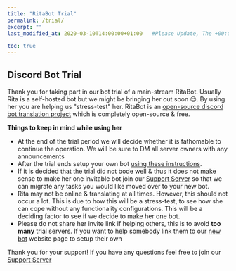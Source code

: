```yaml
---
title: "RitaBot Trial"
permalink: /trial/
excerpt: ""
last_modified_at: 2020-03-10T14:00:00+01:00   #Please Update, The +00:00 is the Time Zone difference

toc: true
---
```



## Discord Bot Trial

Thank you for taking part in our bot trial of a main-stream RitaBot. Usually Rita is a self-hosted bot but we might be bringing her out soon 😉. By using her you are helping us "stress-test" her. RitaBot is an [open-source discord bot translation project](https://github.com/RitaBot-Project/RitaBot) which is completely open-source & free.



**Things to keep in mind while using her** 

  * At the end of the trial period we will decide whether it is fathomable to continue the operation. We will be sure to DM all server owners with any announcements
  * After the trial ends setup your own bot [using these instructions](https://ritabot.gg/new-bot).
  * If it is decided that the trial did not bode well & thus it does not make sense to make her one invitable bot join our [Support Server](https://discord.gg/pZ7PGX9XtX) so that we can migrate any tasks you would like moved over to your new bot.
  * Rita may not be online & translating at all times. However, this should not occur a lot. This is due to how this will be a stress-test, to see how she can cope without any functionality configurations. This will be a deciding factor to see if we decide to make her one bot. 
  * Please do not share her invite link if helping others, this is to avoid __too many__ trial servers. If you want to help somebody link them to our [new bot](https://ritabot.gg/new-bot/) website page to setup their own



Thank you for your support! If you have any questions feel free to join our [Support Server](https://discord.gg/pZ7PGX9XtX)
